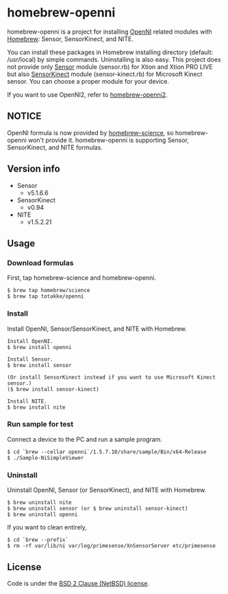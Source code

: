 # homebrew-openni

homebrew-openni is a project for installing [OpenNI][openni] related modules with [Homebrew][homebrew]: Sensor, SensorKinect, and NITE.

You can install these packages in Homebrew installing directory (default: /usr/local) by simple commands.
Uninstalling is also easy.
This project does not provide only [Sensor][sensor] module (sensor.rb) for Xtion and Xtion PRO LIVE but also [SensorKinect][sensor-kinect] module (sensor-kinect.rb) for Microsoft Kinect sensor.
You can choose a proper module for your device.

If you want to use OpenNI2, refer to [homebrew-openni2][homebrew-openni2].

## NOTICE

OpenNI formula is now provided by [homebrew-science][homebrew-science], so homebrew-openni won't provide it.
homebrew-openni is supporting Sensor, SensorKinect, and NITE formulas.

## Version info

* Sensor
    * v5.1.6.6
* SensorKinect
    * v0.94
* NITE
    * v1.5.2.21

## Usage

### Download formulas

First, tap homebrew-science and homebrew-openni.

    $ brew tap homebrew/science
    $ brew tap totakke/openni

### Install

Install OpenNI, Sensor/SensorKinect, and NITE with Homebrew.

    Install OpenNI.
    $ brew install openni

    Install Sensor.
    $ brew install sensor

    (Or install SensorKinect instead if you want to use Microsoft Kinect sensor.)
    ($ brew install sensor-kinect)

    Install NITE.
    $ brew install nite

### Run sample for test

Connect a device to the PC and run a sample program.

    $ cd `brew --cellar openni`/1.5.7.10/share/sample/Bin/x64-Release
    $ ./Sample-NiSimpleViewer

### Uninstall

Uninstall OpenNI, Sensor (or SensorKinect), and NITE with Homebrew.

    $ brew uninstall nite
    $ brew uninstall sensor (or $ brew uninstall sensor-kinect)
    $ brew uninstall openni

If you want to clean entirely,

    $ cd `brew --prefix`
    $ rm -rf var/lib/ni var/log/primesense/XnSensorServer etc/primesense

## License

Code is under the [BSD 2 Clause (NetBSD) license][license].

[openni]:http://openni.org/
[homebrew]:http://mxcl.github.com/homebrew/
[homebrew-science]:https://github.com/Homebrew/homebrew-science
[sensor]:https://github.com/PrimeSense/Sensor
[sensor-kinect]:https://github.com/ruedigerH2/SensorKinect/
[homebrew-openni2]:https://github.com/totakke/homebrew-openni2
[license]:https://github.com/totakke/homebrew-openni/blob/master/LICENSE
